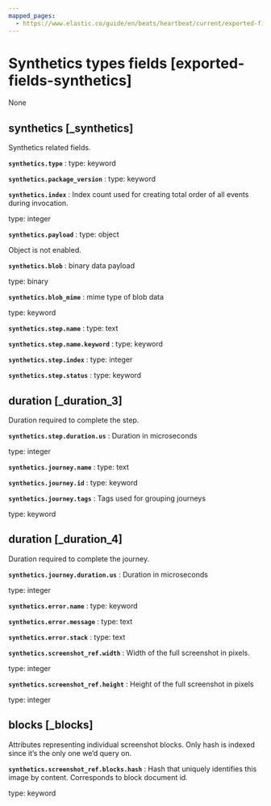 ```yaml
---
mapped_pages:
  - https://www.elastic.co/guide/en/beats/heartbeat/current/exported-fields-synthetics.html
---
```


# Synthetics types fields [exported-fields-synthetics]

None


## synthetics [_synthetics]

Synthetics related fields.

**`synthetics.type`**
:   type: keyword


**`synthetics.package_version`**
:   type: keyword


**`synthetics.index`**
:   Index count used for creating total order of all events during invocation.

type: integer


**`synthetics.payload`**
:   type: object

Object is not enabled.


**`synthetics.blob`**
:   binary data payload

type: binary


**`synthetics.blob_mime`**
:   mime type of blob data

type: keyword


**`synthetics.step.name`**
:   type: text


**`synthetics.step.name.keyword`**
:   type: keyword


**`synthetics.step.index`**
:   type: integer


**`synthetics.step.status`**
:   type: keyword



## duration [_duration_3]

Duration required to complete the step.

**`synthetics.step.duration.us`**
:   Duration in microseconds

type: integer


**`synthetics.journey.name`**
:   type: text


**`synthetics.journey.id`**
:   type: keyword


**`synthetics.journey.tags`**
:   Tags used for grouping journeys

type: keyword



## duration [_duration_4]

Duration required to complete the journey.

**`synthetics.journey.duration.us`**
:   Duration in microseconds

type: integer


**`synthetics.error.name`**
:   type: keyword


**`synthetics.error.message`**
:   type: text


**`synthetics.error.stack`**
:   type: text


**`synthetics.screenshot_ref.width`**
:   Width of the full screenshot in pixels.

type: integer


**`synthetics.screenshot_ref.height`**
:   Height of the full screenshot in pixels

type: integer



## blocks [_blocks]

Attributes representing individual screenshot blocks. Only hash is indexed since it’s the only one we’d query on.

**`synthetics.screenshot_ref.blocks.hash`**
:   Hash that uniquely identifies this image by content. Corresponds to block document id.

type: keyword


